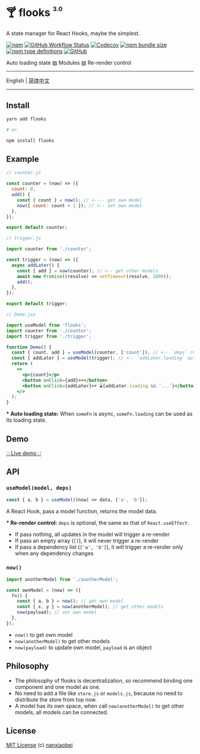 # 🍸 flooks <sup><sup><sub>3.0</sub></sup></sup>

A state manager for React Hooks, maybe the simplest.

[![npm](https://img.shields.io/npm/v/flooks?style=flat-square)](https://www.npmjs.com/package/flooks)
[![GitHub Workflow Status](https://img.shields.io/github/workflow/status/nanxiaobei/flooks/Test?style=flat-square)](https://github.com/nanxiaobei/flooks/actions?query=workflow%3ATest)
[![Codecov](https://img.shields.io/codecov/c/github/nanxiaobei/flooks?style=flat-square)](https://codecov.io/gh/nanxiaobei/flooks)
[![npm bundle size](https://img.shields.io/bundlephobia/minzip/flooks?style=flat-square)](https://bundlephobia.com/result?p=flooks)
[![npm type definitions](https://img.shields.io/npm/types/typescript?style=flat-square)](https://github.com/nanxiaobei/flooks/blob/master/src/index.ts)
[![GitHub](https://img.shields.io/github/license/nanxiaobei/flooks?style=flat-square)](https://github.com/nanxiaobei/flooks/blob/master/LICENSE)

Auto loading state ▨ Modules ▨ Re-render control

---

English | [简体中文](./README.zh-CN.md)

---

## Install

```sh
yarn add flooks

# or

npm install flooks
```

## Example

```js
// counter.js

const counter = (now) => ({
  count: 0,
  add() {
    const { count } = now(); // <---- get own model
    now({ count: count + 1 }); // <-- set own model
  },
});

export default counter;
```

```js
// trigger.js

import counter from './counter';

const trigger = (now) => ({
  async addLater() {
    const { add } = now(counter); // <-- get other models
    await new Promise((resolve) => setTimeout(resolve, 1000));
    add();
  },
});

export default trigger;
```

```jsx
// Demo.jsx

import useModel from 'flooks';
import counter from './counter';
import trigger from './trigger';

function Demo() {
  const { count, add } = useModel(counter, ['count']); // <-- `deps` re-render control
  const { addLater } = useModel(trigger); // <-- `addLater.loading` auto loading state
  return (
    <>
      <p>{count}</p>
      <button onClick={add}>+</button>
      <button onClick={addLater}>+ ⌛{addLater.loading && '...'}</button>
    </>
  );
}
```

**\* Auto loading state:** When `someFn` is async, `someFn.loading` can be used as its loading state.

## Demo

[∷ Live demo ∷](https://codesandbox.io/s/flooks-gqye5)

## API

### `useModel(model, deps)`

```js
const { a, b } = useModel((now) => data, ['a', 'b']);
```

A React Hook, pass a model function, returns the model data.

**\* Re-render control:** `deps` is optional, the same as that of `React.useEffect`:

- If pass nothing, all updates in the model will trigger a re-render
- If pass an empty array (`[]`), it will never trigger a re-render
- If pass a dependency list (`['a', 'b']`), it will trigger a re-render only when any dependency changes

### `now()`

```js
import anotherModel from './anotherModel';

const ownModel = (now) => ({
  fn() {
    const { a, b } = now(); // get own model
    const { x, y } = now(anotherModel); // get other models
    now(payload); // set own model
  },
});
```

- `now()` to get own model
- `now(anotherModel)` to get other models
- `now(payload)` to update own model, `payload` is an object

## Philosophy

- The philosophy of flooks is decentralization, so recommend binding one component and one model as one.
- No need to add a file like `store.js` or `models.js`, because no need to distribute the store from top now.
- A model has its own space, when call `now(anotherModel)` to get other models, all models can be connected.

## License

[MIT License](https://github.com/nanxiaobei/flooks/blob/master/LICENSE) (c) [nanxiaobei](https://mrlee.me/)
